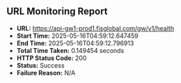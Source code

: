 ## URL Monitoring Report

- **URL:** https://api-gw1-prod1.fisglobal.com/gw/v1/health
- **Start Time:** 2025-05-16T04:59:12.647459
- **End Time:** 2025-05-16T04:59:12.796913
- **Total Time Taken:** 0.149454 seconds
- **HTTP Status Code:** 200
- **Status:** Success
- **Failure Reason:** N/A
